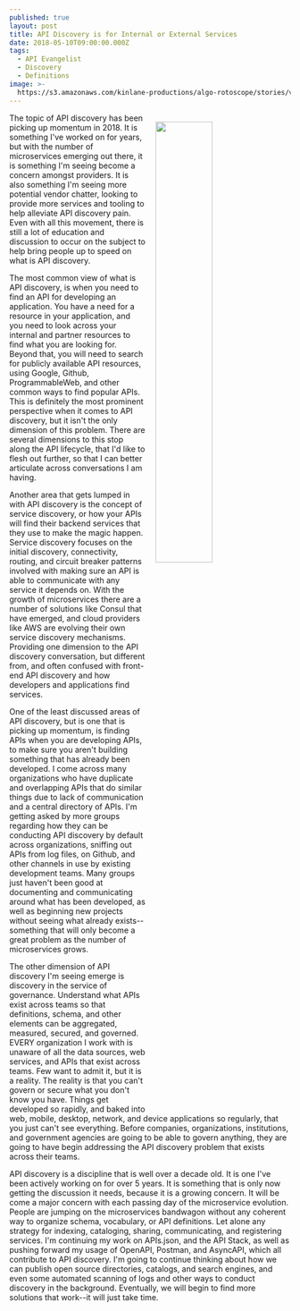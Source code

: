 ```yaml
---
published: true
layout: post
title: API Discovery is for Internal or External Services
date: 2018-05-10T09:00:00.000Z
tags:
  - API Evangelist
  - Discovery
  - Definitions
image: >-
  https://s3.amazonaws.com/kinlane-productions/algo-rotoscope/stories/vancouver_light_dali.jpg
---
```

<p><img src="{{ page.image }}" width="45%" align="right" style="padding: 15px;" /></p>The topic of API discovery has been picking up momentum in 2018. It is something I've worked on for years, but with the number of microservices emerging out there, it is something I'm seeing become a concern amongst providers. It is also something I'm seeing more potential vendor chatter, looking to provide more services and tooling to help alleviate API discovery pain. Even with all this movement, there is still a lot of education and discussion to occur on the subject to help bring people up to speed on what is API discovery.

The most common view of what is API discovery, is when you need to find an API for developing an application. You have a need for a resource in your application, and you need to look across your internal and partner resources to find what you are looking for. Beyond that, you will need to search for publicly available API resources, using Google, Github, ProgrammableWeb, and other common ways to find popular APIs. This is definitely the most prominent perspective when it comes to API discovery, but it isn't the only dimension of this problem. There are several dimensions to this stop along the API lifecycle, that I'd like to flesh out further, so that I can better articulate across conversations I am having.

Another area that gets lumped in with API discovery is the concept of service discovery, or how your APIs will find their backend services that they use to make the magic happen. Service discovery focuses on the initial discovery, connectivity, routing, and circuit breaker patterns involved with making sure an API is able to communicate with any service it depends on. With the growth of microservices there are a number of solutions like Consul that have emerged, and cloud providers like AWS are evolving their own service discovery mechanisms. Providing one dimension to the API discovery conversation, but different from, and often confused with front-end API discovery and how developers and applications find services.

One of the least discussed areas of API discovery, but is one that is picking up momentum, is finding APIs when you are developing APIs, to make sure you aren't building something that has already been developed. I come across many organizations who have duplicate and overlapping APIs that do similar things due to lack of communication and a central directory of APIs. I'm getting asked by more groups regarding how they can be conducting API discovery by default across organizations, sniffing out APIs from log files, on Github, and other channels in use by existing development teams. Many groups just haven't been good at documenting and communicating around what has been developed, as well as beginning new projects without seeing what already exists--something that will only become a great problem as the number of microservices grows.

The other dimension of API discovery I'm seeing emerge is discovery in the service of governance. Understand what APIs exist across teams so that definitions, schema, and other elements can be aggregated, measured, secured, and governed. EVERY organization I work with is unaware of all the data sources, web services, and APIs that exist across teams. Few want to admit it, but it is a reality. The reality is that you can't govern or secure what you don't know you have. Things get developed so rapidly, and baked into web, mobile, desktop, network, and device applications so regularly, that you just can't see everything. Before companies, organizations, institutions, and government agencies are going to be able to govern anything, they are going to have begin addressing the API discovery problem that exists across their teams.

API discovery is a discipline that is well over a decade old. It is one I've been actively working on for over 5 years. It is something that is only now getting the discussion it needs, because it is a growing concern. It will be come a major concern with each passing day of the microservice evolution. People are jumping on the microservices bandwagon without any coherent way to organize schema, vocabulary, or API definitions. Let alone any strategy for indexing, cataloging, sharing, communicating, and registering services. I'm continuing my work on APIs.json, and the API Stack, as well as pushing forward my usage of OpenAPI, Postman, and AsyncAPI, which all contribute to API discovery. I'm going to continue thinking about how we can publish open source directories, catalogs, and search engines, and even some automated scanning of logs and other ways to conduct discovery in the background. Eventually, we will begin to find more solutions that work--it will just take time.

